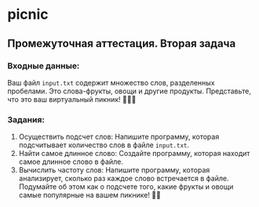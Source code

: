 # picnic
## Промежуточная аттестация. Вторая задача

### Входные данные:
Ваш файл `input.txt` содержит множество слов, разделенных
пробелами. Это слова-фрукты, овощи и другие продукты.
Представьте, что это ваш виртуальный пикник! 🍎🥕🥧
### Задания:
1. Осуществить подсчет слов:
   Напишите программу, которая подсчитывает количество слов в
   файле `input.txt`.
2. Найти самое длинное слово:
   Создайте программу, которая находит самое длинное слово в
   файле.
3. Вычислить частоту слов:
   Напишите программу, которая анализирует, сколько раз каждое
   слово встречается в файле. Подумайте об этом как о подсчете того,
   какие фрукты и овощи самые популярные на вашем пикнике! 🍇🍉
